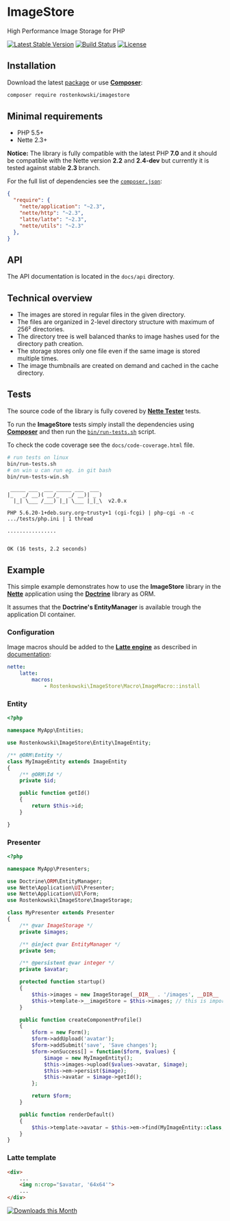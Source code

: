 # ImageStore

High Performance Image Storage for PHP

[![Latest Stable Version](https://poser.pugx.org/rostenkowski/imagestore/v/stable)](https://github.com/rostenkowski/imagestore/releases)
[![Build Status](https://travis-ci.org/rostenkowski/imagestore.svg?branch=master)](https://travis-ci.org/rostenkowski/imagestore)
[![License](https://img.shields.io/badge/license-New%20BSD-blue.svg)](https://github.com/rostenkowski/imagestore/blob/master/LICENSE)

## Installation

Download the latest [package](https://github.com/rostenkowski/imagestore/releases)
or use [**Composer**](https://getcomposer.org/doc/00-intro.md#globally):

```bash
composer require rostenkowski/imagestore
```

## Minimal requirements
- PHP 5.5+
- Nette 2.3+

**Notice:** The library is fully compatible with the latest PHP **7.0** and it should be compatible with the Nette version **2.2** and **2.4-dev** but currently it is tested against stable **2.3** branch.

For the full list of dependencies see the [`composer.json`](composer.json):
```json
{
  "require": {
    "nette/application": "~2.3",
    "nette/http": "~2.3",
    "latte/latte": "~2.3",
    "nette/utils": "~2.3"
  },
}
```

## API

The API documentation is located in the `docs/api` directory.

## Technical overview
- The images are stored in regular files in the given directory.
- The files are organized in 2-level directory structure with maximum of 256² directories.
- The directory tree is well balanced thanks to image hashes used for the directory path creation.
- The storage stores only one file even if the same image is stored multiple times.
- The image thumbnails are created on demand and cached in the cache directory.

## Tests

The source code of the library is fully covered by [**Nette Tester**](https://tester.nette.org/) tests.

To run the **ImageStore** tests simply install the dependencies
using [**Composer**](https://getcomposer.org/doc/00-intro.md#globally) and then run the [`bin/run-tests.sh`](bin/run-tests.sh) script.

To check the code coverage see the `docs/code-coverage.html` file.

```bash
# run tests on linux
bin/run-tests.sh
# on win u can run eg. in git bash
bin/run-tests-win.sh
```

```
 _____ ___  ___ _____ ___  ___
|_   _/ __)( __/_   _/ __)| _ )
  |_| \___ /___) |_| \___ |_|_\  v2.0.x

PHP 5.6.20-1+deb.sury.org~trusty+1 (cgi-fcgi) | php-cgi -n -c .../tests/php.ini | 1 thread

................


OK (16 tests, 2.2 seconds)

```


## Example

This simple example demonstrates how to use the **ImageStore** library in the [**Nette**](https://doc.nette.org/cs/2.3/quickstart) application
using the [**Doctrine**](http://docs.doctrine-project.org/projects/doctrine-orm/en/latest/tutorials/getting-started.html) library as ORM.

It assumes that the **Doctrine's EntityManager** is available trough the application DI container.

### Configuration

Image macros should be added to the [**Latte engine**](https://latte.nette.org/) as described
in [documentation](https://doc.nette.org/en/2.2/configuring#toc-latte):

```yaml
nette:
    latte:
        macros:
            - Rostenkowski\ImageStore\Macro\ImageMacro::install
```


### Entity

```php
<?php

namespace MyApp\Entities;

use Rostenkowski\ImageStore\Entity\ImageEntity;

/** @ORM\Entity */
class MyImageEntity extends ImageEntity
{
	/** @ORM\Id */
	private $id;

	public function getId()
	{
		return $this->id;
	}

}
```

### Presenter

```php
<?php

namespace MyApp\Presenters;

use Doctrine\ORM\EntityManager;
use Nette\Application\UI\Presenter;
use Nette\Application\UI\Form;
use Rostenkowski\ImageStore\ImageStorage;

class MyPresenter extends Presenter
{
	/** @var ImageStorage */
	private $images;

	/** @inject @var EntityManager */
    private $em;

    /** @persistent @var integer */
    private $avatar;

	protected function startup()
	{
		$this->images = new ImageStorage(__DIR__ . '/images', __DIR__ . '/cache');
		$this->template->__imageStore = $this->images; // this is important for the image macros
	}

	public function createComponentProfile()
	{
		$form = new Form();
		$form->addUpload('avatar');
		$form->addSubmit('save', 'Save changes');
		$form->onSuccess[] = function($form, $values) {
			$image = new MyImageEntity();
			$this->images->upload($values->avatar, $image);
			$this->em->persist($image);
			$this->avatar = $image->getId();
		};

		return $form;
	}

	public function renderDefault()
	{
		$this->template->avatar = $this->em->find(MyImageEntity::class, $this->avatar);
	}
}
```

### Latte template

```html
<div>
	...
	<img n:crop="$avatar, '64x64'">
	...
</div>
```

[![Downloads this Month](https://img.shields.io/packagist/dm/rostenkowski/imagestore.svg)](https://packagist.org/packages/rostenkowski/imagestore)
